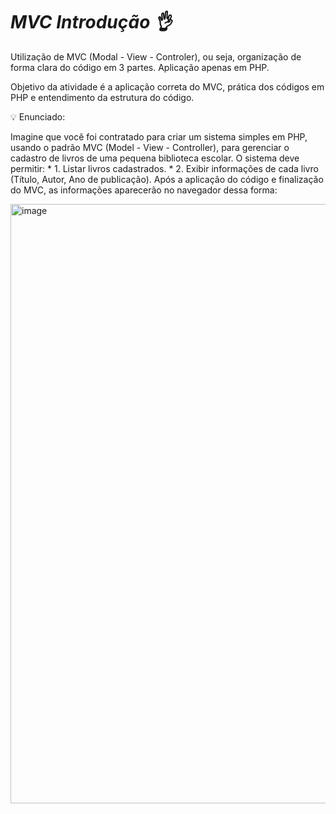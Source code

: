 # *MVC Introdução 👌*
 
Utilização de MVC (Modal - View - Controler), ou seja, organização de forma clara do código em 3 partes. Aplicação apenas em PHP.

Objetivo da atividade é a aplicação correta do MVC, prática dos códigos em PHP e entendimento da estrutura do código.

💡 Enunciado:

Imagine que você foi contratado para criar um sistema simples em PHP, usando o padrão MVC (Model - View - Controller), para gerenciar o cadastro de livros de uma pequena biblioteca escolar. O sistema deve permitir: * 1. Listar livros cadastrados. * 2. Exibir informações de cada livro (Título, Autor, Ano de publicação).
Após a aplicação do código e finalização do MVC, as informações aparecerão no navegador dessa forma:

<img width="959" alt="image" src="https://github.com/user-attachments/assets/c1222cd3-8472-44ff-b1a5-f5631a4b82d7" />
